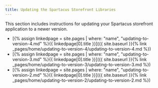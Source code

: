 ```yaml
---
title: Updating the Spartacus Storefront Libraries
---
```


This section includes instructions for updating your Spartacus storefront application to a newer version.

- [{% assign linkedpage = site.pages | where: "name", "updating-to-version-4.md" %}{{ linkedpage[0].title }}]({{ site.baseurl }}{% link _pages/home/updating-to-version-4/updating-to-version-4.md %})
- [{% assign linkedpage = site.pages | where: "name", "updating-to-version-3.md" %}{{ linkedpage[0].title }}]({{ site.baseurl }}{% link _pages/home/updating-to-version-3/updating-to-version-3.md %})
- [{% assign linkedpage = site.pages | where: "name", "updating-to-version-2.md" %}{{ linkedpage[0].title }}]({{ site.baseurl }}{% link _pages/home/updating-to-version-2/updating-to-version-2.md %})
